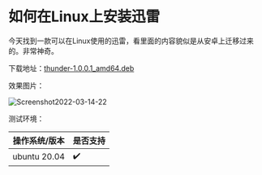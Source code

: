 # 如何在Linux上安装迅雷

今天找到一款可以在Linux使用的迅雷，看里面的内容貌似是从安卓上迁移过来的。非常神奇。

下载地址：[thunder-1.0.0.1_amd64.deb](https://stupid-proxy.wuliang142857.workers.dev/https://github.com/wuliang142857/pictures-hosting/raw/main/20220218/thunder-1.0.0.1_amd64.deb)

效果图片：

![Screenshot2022-03-14-22](https://cdn.jsdelivr.net/gh/wuliang142857/pictures-hosting@main/20220314/Screenshot2022-03-14-22.39vip5j62la0.png)



测试环境：

| 操作系统/版本 | 是否支持           |
| ------------- | ------------------ |
| ubuntu 20.04  | :heavy_check_mark: |

